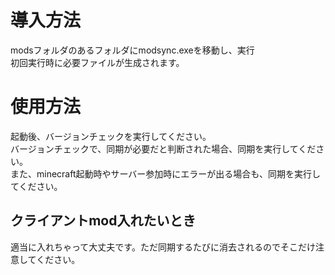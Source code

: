 # 導入方法
modsフォルダのあるフォルダにmodsync.exeを移動し、実行  
初回実行時に必要ファイルが生成されます。

# 使用方法
起動後、バージョンチェックを実行してください。  
バージョンチェックで、同期が必要だと判断された場合、同期を実行してください。  
また、minecraft起動時やサーバー参加時にエラーが出る場合も、同期を実行してください。  
## クライアントmod入れたいとき
適当に入れちゃって大丈夫です。ただ同期するたびに消去されるのでそこだけ注意してください。
